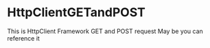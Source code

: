 # HttpClientGETandPOST
This is HttpClient Framework GET and POST request
May be you can reference it
